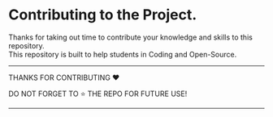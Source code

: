 # Contributing to the Project.

Thanks for taking out time to contribute your knowledge and skills to this repository.
<br> This repository is built to help students in Coding and Open-Source.

---------------------------------
THANKS FOR CONTRIBUTING ❤️

DO NOT FORGET TO ⭐ THE REPO FOR FUTURE USE!

------------------------------------
